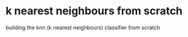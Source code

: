 # k nearest neighbours from scratch
<p>building the knn (k nearest neighbours) classifier from scratch</p>
